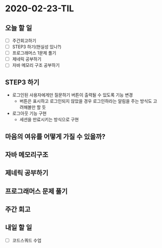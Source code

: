 # 2020-02-23-TIL

## 오늘 할 일

- [ ] 주간회고하기
- [ ] STEP3 하기(현실성 있나?)
- [ ] 프로그래머스 1문제 풀기
- [ ] 제네릭 공부하기
- [ ] 자바 메모리 구조 공부하기

## STEP3 하기

- 로그인된 사용자에게만 질문하기 버튼이 출력될 수 있도록 기능 변경
  - 버튼은 표시하고 로그인되지 않았을 경우 로그인하라는 알림을 주는 방식도 고려해볼만 할 듯
- 로그아웃 기능 구현
  - 세션을 만료시키는 방식으로 구현

## 마음의 여유를 어떻게 가질 수 있을까?



## 자바 메모리구조



## 제네릭 공부하기



## 프로그래머스 문제 풀기



## 주간 회고



## 내일 할 일

- [ ] 코드스쿼드 수업